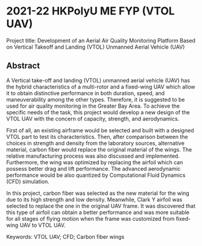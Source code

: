 # 2021-22 HKPolyU ME FYP (VTOL UAV)
Project title: Development of an Aerial Air Quality Monitoring Platform Based on Vertical Takeoff and Landing (VTOL) Unmanned Aerial Vehicle (UAV)

## Abstract
A Vertical take-off and landing (VTOL) unmanned aerial vehicle (UAV) has the hybrid characteristics of a multi-rotor and a fixed-wing UAV which allow it to obtain distinctive performance in both duration, speed, and maneuverability among the other types. Therefore, it is suggested to be used for air quality monitoring in the Greater Bay Area. To achieve the specific needs of the task, this project would develop a new design of the VTOL UAV with the concern of capacity, strength, and aerodynamics.

First of all, an existing airframe would be selected and built with a designed VTOL part to test its characteristics. Then, after comparison between the choices in strength and density from the laboratory sources, alternative material, carbon fiber would replace the original material of the wings. The relative manufacturing process was also discussed and implemented. Furthermore, the wing was optimized by replacing the airfoil which can possess better drag and lift performance. The advanced aerodynamic performance would be also quantized by Computational Fluid Dynamics (CFD) simulation.

In this project, carbon fiber was selected as the new material for the wing due to its high strength and low density. Meanwhile, Clark Y airfoil was selected to replace the one in the original UAV frame. It was discovered that this type of airfoil can obtain a better performance and was more suitable for all stages of flying motion when the frame was customized from fixed-wing UAV to VTOL UAV. 

Keywords: VTOL UAV; CFD; Carbon fiber wings 
